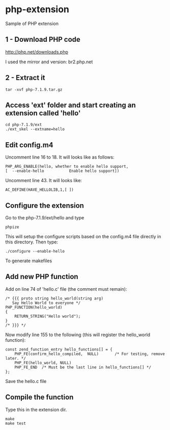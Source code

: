 # php-extension
Sample of PHP extension

## 1 - Download PHP code

http://php.net/downloads.php

I used the mirror and version: br2.php.net

## 2 - Extract it 

```
tar -xvf php-7.1.9.tar.gz
```

## Access 'ext' folder and start creating an extension called 'hello'

```
cd php-7.1.9/ext
./ext_skel --extname=hello
```

## Edit config.m4 

Uncomment line 16 to 18. It will looks like as follows:

```
PHP_ARG_ENABLE(hello, whether to enable hello support,
[  --enable-hello           Enable hello support])
```

Uncomment line 43. It will looks like:

```
AC_DEFINE(HAVE_HELLOLIB,1,[ ])
```

## Configure the extension

Go to the php-7.1.9/ext/hello and type

```
phpize
```

This will setup the configure scripts based on the config.m4 file directly in this directory. Then type:

```
./configure --enable-hello
```

To generate makefiles

## Add new PHP function

Add on line 74 of 'hello.c' file (the comment must remain):

```
/* {{{ proto string hello_world(string arg)
   Say Hello World to everyone */
PHP_FUNCTION(hello_world)
{
    RETURN_STRING("Hello world");
}
/* }}} */
```

Now modify line 155 to the following (this will register the hello_world function):

```
const zend_function_entry hello_functions[] = {
    PHP_FE(confirm_hello_compiled,  NULL)       /* For testing, remove later. */
    PHP_FE(hello_world, NULL)
    PHP_FE_END  /* Must be the last line in hello_functions[] */
};
```

Save the hello.c file

## Compile the function

Type this in the extension dir.

```
make
make test
```

